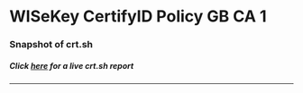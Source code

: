 # WISeKey CertifyID Policy GB CA 1
### Snapshot of crt.sh
##### Click [here](https://crt.sh/?q=59159FBC93497193FC1A20CA6ECFA597A00018A105112A6004B79C3292494760) for a live crt.sh report

---
